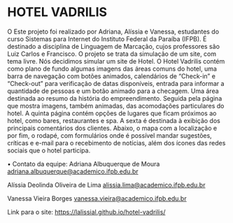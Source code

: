 # HOTEL VADRILIS

O Este projeto foi realizado por Adriana, Alíssia e Vanessa, estudantes do curso Sistemas para Internet do Instituto Federal da Paraíba (IFPB). É destinado a disciplina de Linguagem de Marcação, cujos professores são Luiz Carlos e Francisco. O projeto se trata da simulação de um site, com tema livre. Nós decidimos simular um site de Hotel. O Hotel Vadrilis contém como plano de fundo algumas imagens das áreas comuns do hotel, uma barra de navegação com botões animados, calendários de “Check-in” e “Check-out” para verificação de datas disponíveis, entrada para informar a quantidade de pessoas e um botão animado para a checagem. Uma área destinada ao resumo da história do empreendimento. Seguida pela página que mostra imagens, também animadas, das acomodações particulares do hotel. A quinta página contém opções de lugares que ficam próximos ao hotel, como bares, restaurantes e spa. A sexta é destinada à exibição dos principais comentários dos clientes. Abaixo, o mapa com a localização e por fim, o rodapé, com formulários onde é possível mandar sugestões, críticas e e-mail para o recebimento de notícias, além dos ícones das redes sociais que o hotel participa.

• Contato da equipe:
  Adriana Albuquerque de Moura
  adriana.albuquerque@academico.ifpb.edu.br
  
  Alíssia Deolinda Oliveira de Lima
  alissia.lima@academico.ifpb.edu.br
  
  Vanessa Vieira Borges
  vanessa.vieira@academico.ifpb.edu.br

Link para o site: https://lalissial.github.io/hotel-vadrilis/
